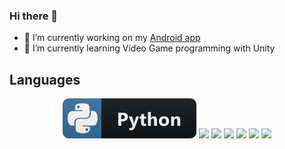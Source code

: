 ### Hi there 👋

<!---Full Stack Developer | Automation | Web Scraping -->

- 🔭 I’m currently working on my [Android app](https://play.google.com/store/apps/details?id=fr.harkame.blacklister)
- 🌱 I’m currently learning Video Game programming with Unity

## Languages

<p align="center">
  <img src="https://github.com/MikeCodesDotNET/ColoredBadges/blob/master/svg/dev/languages/python.svg" />
  <img src="https://img.shields.io/badge/JavaScript-F7DF1E?style=for-the-badge&logo=javascript&logoColor=white" />
  <img src="https://img.shields.io/badge/C-00599C?style=for-the-badge&logo=c&logoColor=white" />
  <img src="https://img.shields.io/badge/C%2B%2B-00599C?style=for-the-badge&logo=c%2B%2B&logoColor=white" />
  <img src="https://img.shields.io/badge/Java-ED8B00?style=for-the-badge&logo=java&logoColor=white" />
  <img src="https://img.shields.io/badge/C%23-239120?style=for-the-badge&logo=c-sharp&logoColor=white" />
  <img src="https://img.shields.io/badge/Kotlin-0095D5?&style=for-the-badge&logo=kotlin&logoColor=white" />
</p>  
